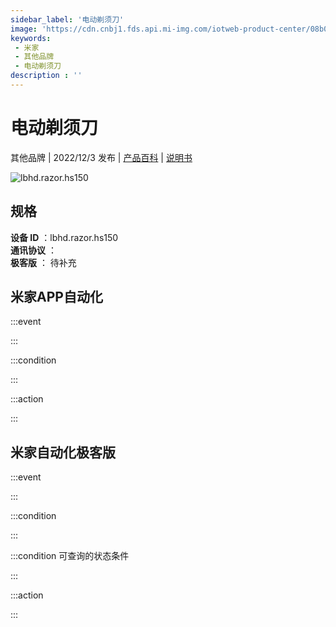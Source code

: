 ```yaml
---
sidebar_label: '电动剃须刀'
image: 'https://cdn.cnbj1.fds.api.mi-img.com/iotweb-product-center/08b08ab2844f8617bbf98c1b59e269cd_1667286026070.png?GalaxyAccessKeyId=AKVGLQWBOVIRQ3XLEW&Expires=9223372036854775807&Signature=Gxxak249mHibPXQbUXaVV6cqdyQ='
keywords: 
 - 米家
 - 其他品牌
 - 电动剃须刀
description : ''
---
```

# 电动剃须刀

其他品牌 | 2022/12/3 发布 | [产品百科](https://home.mi.com/webapp/content/baike/product/index.html?model=lbhd.razor.hs150/) | [说明书](https://home.mi.com/views/introduction.html?model=lbhd.razor.hs150&region=cn)

![lbhd.razor.hs150](https://cdn.cnbj1.fds.api.mi-img.com/iotweb-product-center/08b08ab2844f8617bbf98c1b59e269cd_1667286026070.png?GalaxyAccessKeyId=AKVGLQWBOVIRQ3XLEW&Expires=9223372036854775807&Signature=Gxxak249mHibPXQbUXaVV6cqdyQ=)

## 规格  
> 
**设备 ID** ：lbhd.razor.hs150  
**通讯协议** ：  
**极客版**  ： 待补充 


## 米家APP自动化  

:::event  

:::

:::condition  

:::

:::action   

:::

## 米家自动化极客版  

:::event  

:::

:::condition  

:::

:::condition 可查询的状态条件  

:::

:::action  

:::

        
